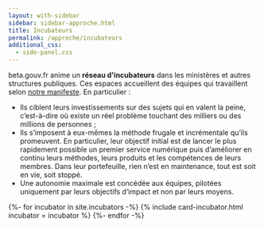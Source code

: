 ```yaml
---
layout: with-sidebar
sidebar: sidebar-approche.html
title: Incubateurs
permalink: /approche/incubateurs
additional_css:
  - side-panel.css
---
```


beta.gouv.fr anime un **réseau d'incubateurs** dans les ministères et autres structures publiques. Ces espaces accueillent des équipes qui travaillent selon [notre manifeste](https://beta.gouv.fr/approche/manifeste). En particulier : 
- Ils ciblent leurs investissements sur des sujets qui en valent la peine, c’est-à-dire où existe un réel problème touchant  des milliers ou des millions de personnes ;
- Ils s’imposent à eux-mêmes la méthode frugale et incrémentale qu’ils promeuvent. En particulier, leur objectif initial est de lancer le plus rapidement possible un premier service numérique puis d’améliorer en continu leurs méthodes, leurs produits et les compétences de leurs membres. Dans leur portefeuille, rien n’est en maintenance, tout est soit en vie, soit stoppé.
- Une autonomie maximale est concédée aux équipes, pilotées uniquement par leurs objectifs d’impact et non par leurs moyens. 

<div class="grid">
  {%- for incubator in site.incubators -%} 
    {% include card-incubator.html incubator = incubator %} 
  {%- endfor -%}
</div>
